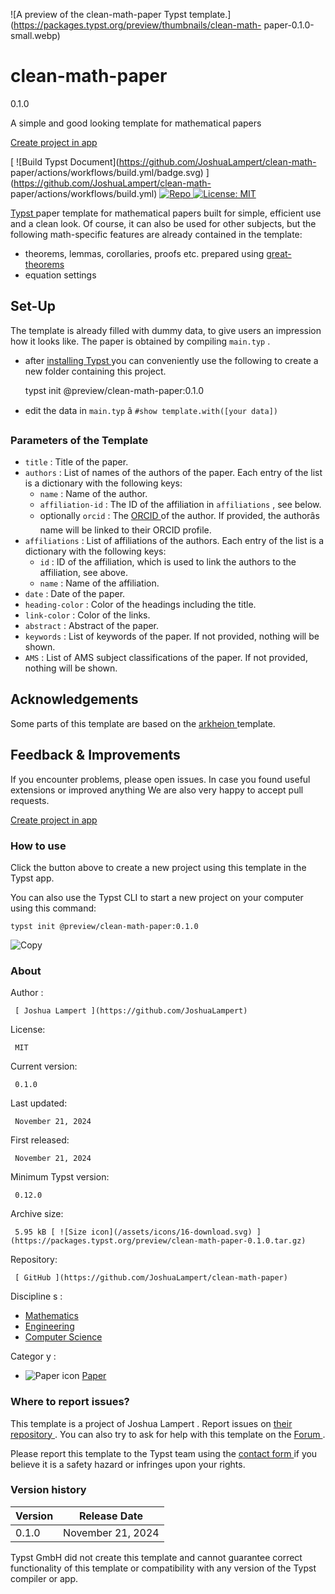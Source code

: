 ![A preview of the clean-math-paper Typst
template.](https://packages.typst.org/preview/thumbnails/clean-math-
paper-0.1.0-small.webp)

#  clean-math-paper

0.1.0

A simple and good looking template for mathematical papers

[ Create project in app ](/app?template=clean-math-paper&version=0.1.0)

[ ![Build Typst Document](https://github.com/JoshuaLampert/clean-math-
paper/actions/workflows/build.yml/badge.svg)
](https://github.com/JoshuaLampert/clean-math-
paper/actions/workflows/build.yml) [
![Repo](https://img.shields.io/badge/GitHub-repo-blue)
](https://github.com/JoshuaLampert/clean-math-paper) [ ![License:
MIT](https://img.shields.io/badge/License-MIT-success.svg)
](https://opensource.org/licenses/MIT)

[ Typst ](https://typst.app/home/) paper template for mathematical papers
built for simple, efficient use and a clean look. Of course, it can also be
used for other subjects, but the following math-specific features are already
contained in the template:

  * theorems, lemmas, corollaries, proofs etc. prepared using [ great-theorems ](https://typst.app/universe/package/great-theorems)
  * equation settings 

##  Set-Up

The template is already filled with dummy data, to give users an impression
how it looks like. The paper is obtained by compiling ` main.typ ` .

  * after [ installing Typst ](https://github.com/typst/typst?tab=readme-ov-file#installation) you can conveniently use the following to create a new folder containing this project. 

    
    
    typst init @preview/clean-math-paper:0.1.0
    

  * edit the data in ` main.typ ` â ` #show template.with([your data]) `

###  Parameters of the Template

  * ` title ` : Title of the paper. 
  * ` authors ` : List of names of the authors of the paper. Each entry of the list is a dictionary with the following keys: 
    * ` name ` : Name of the author. 
    * ` affiliation-id ` : The ID of the affiliation in ` affiliations ` , see below. 
    * optionally ` orcid ` : The [ ORCID ](https://orcid.org/) of the author. If provided, the authorâs name will be linked to their ORCID profile. 
  * ` affiliations ` : List of affiliations of the authors. Each entry of the list is a dictionary with the following keys: 
    * ` id ` : ID of the affiliation, which is used to link the authors to the affiliation, see above. 
    * ` name ` : Name of the affiliation. 
  * ` date ` : Date of the paper. 
  * ` heading-color ` : Color of the headings including the title. 
  * ` link-color ` : Color of the links. 
  * ` abstract ` : Abstract of the paper. 
  * ` keywords ` : List of keywords of the paper. If not provided, nothing will be shown. 
  * ` AMS ` : List of AMS subject classifications of the paper. If not provided, nothing will be shown. 

##  Acknowledgements

Some parts of this template are based on the [ arkheion
](https://github.com/mgoulao/arkheion) template.

##  Feedback & Improvements

If you encounter problems, please open issues. In case you found useful
extensions or improved anything We are also very happy to accept pull
requests.

[ Create project in app ](/app?template=clean-math-paper&version=0.1.0)

###  How to use

Click the button above to create a new project using this template in the
Typst app.

You can also use the Typst CLI to start a new project on your computer using
this command:

    
    
    typst init @preview/clean-math-paper:0.1.0

![Copy](/assets/icons/16-copy.svg)

###  About

Author  :

     [ Joshua Lampert ](https://github.com/JoshuaLampert)
License:

     MIT 
Current version:

     0.1.0 
Last updated:

     November 21, 2024 
First released:

     November 21, 2024 
Minimum Typst version:

     0.12.0 
Archive size:

     5.95 kB [ ![Size icon](/assets/icons/16-download.svg) ](https://packages.typst.org/preview/clean-math-paper-0.1.0.tar.gz)
Repository:

     [ GitHub ](https://github.com/JoshuaLampert/clean-math-paper)
Discipline  s  :

    

  * [ Mathematics ](https://typst.app/universe/search/?discipline=mathematics)
  * [ Engineering ](https://typst.app/universe/search/?discipline=engineering)
  * [ Computer Science ](https://typst.app/universe/search/?discipline=computer-science)

Categor  y  :

    

  * ![Paper icon](/assets/icons/16-atom.svg) [ Paper ](https://typst.app/universe/search/?category=paper)

###  Where to report issues?

This  template  is a project of  Joshua Lampert  .  Report issues on  [ their
repository ](https://github.com/JoshuaLampert/clean-math-paper) .  You can
also try to ask for help with this  template  on the  [ Forum
](https://forum.typst.app) .

Please report this  template  to the Typst team using the  [ contact form
](https://typst.app/contact) if you believe it is a safety hazard or infringes
upon your rights.

###  Version history

Version  |  Release Date   
---|---  
0.1.0  |  November 21, 2024   
  
Typst GmbH did not create this  template  and cannot guarantee correct
functionality of this  template  or compatibility with any version of the
Typst compiler or app.

